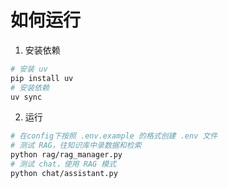 # 如何运行

1. 安装依赖

```bash
# 安装 uv
pip install uv
# 安装依赖
uv sync
```

2. 运行

```bash
# 在config下按照 .env.example 的格式创建 .env 文件
# 测试 RAG，往知识库中录数据和检索
python rag/rag_manager.py
# 测试 chat，使用 RAG 模式
python chat/assistant.py
```